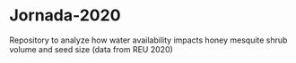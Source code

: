 # Jornada-2020
Repository to analyze how water availability impacts honey mesquite shrub volume and seed size (data from REU 2020)
